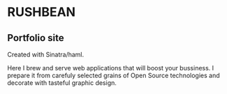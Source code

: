RUSHBEAN
=========

Portfolio site
--------------

Created with Sinatra/haml.
 
Here I brew and serve web applications that will boost your bussiness.
I prepare it from carefuly selected grains of Open Source technologies and decorate with tasteful graphic design.
